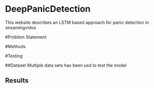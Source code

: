 # DeepPanicDetection
This website describes an LSTM based approach for panic detection in streamingvidos

#Problem Statement

#Methods

#Testing

##Dataset
Multiple data sets hav been usd to test the model

## Results
